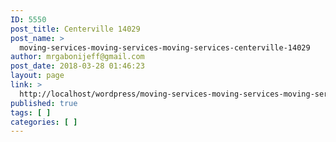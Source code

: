 ```yaml
---
ID: 5550
post_title: Centerville 14029
post_name: >
  moving-services-moving-services-moving-services-centerville-14029
author: mrgabonijeff@gmail.com
post_date: 2018-03-28 01:46:23
layout: page
link: >
  http://localhost/wordpress/moving-services-moving-services-moving-services-centerville-14029/
published: true
tags: [ ]
categories: [ ]
---
```

